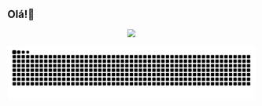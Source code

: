 ## Olá!🚀
<div align="center">
  <a href="https://github.com/erickwilson">
    <img height="180em" src="https://github-readme-stats.vercel.app/api/top-langs/?username=erickwilson&layout=compact&langs_count=7&theme=dracula"/>
  </a>
</div>

<!-- Snake animation -->
![Snake animation](https://raw.githubusercontent.com/erickwilson/erickwilson/output/github-contribution-grid-snake.svg)


